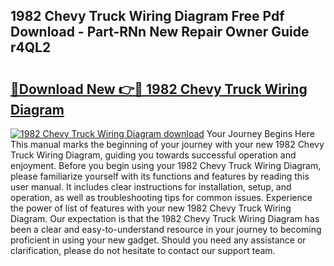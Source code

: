 ## 1982 Chevy Truck Wiring Diagram Free Pdf Download - Part-RNn New Repair Owner Guide r4QL2

# <h2><a href="http://dfph9z.blite.top/?on=1982+Chevy+Truck+Wiring+Diagram">🔗Download New 👉🔴 1982 Chevy Truck Wiring Diagram</a></h2>

[![1982 Chevy Truck Wiring Diagram download](https://i.imgur.com/lujVjoI.png)](http://dfph9z.blite.top/?on=1982+Chevy+Truck+Wiring+Diagram)
Your Journey Begins Here This manual marks the beginning of your journey with your new 1982 Chevy Truck Wiring Diagram, guiding you towards successful operation and enjoyment. Before you begin using your 1982 Chevy Truck Wiring Diagram, please familiarize yourself with its functions and features by reading this user manual. It includes clear instructions for installation, setup, and operation, as well as troubleshooting tips for common issues. Experience the power of list of features with your new 1982 Chevy Truck Wiring Diagram. Our expectation is that the 1982 Chevy Truck Wiring Diagram has been a clear and easy-to-understand resource in your journey to becoming proficient in using your new gadget. Should you need any assistance or clarification, please do not hesitate to contact our support team.
